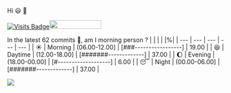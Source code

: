 Hi :smiley: :wave:

[![Visits Badge](https://badges.pufler.dev/visits/jojoee/jojoee)](https://github.com/jojoee/jojoee)<img src="https://jojoee.jojoee.com/api/utcnow" width="120" height="20">

In the latest 62 commits :bug:, am I morning person ? 
| | | | |%|
| --- | --- | --- | --- | --- |
| :sunny: | Morning | (06.00-12.00] | [###-----------------] | 19.00 |
| :satisfied: | Daytime | (12.00-18.00] | [#######-------------] | 37.00 |
| :moon: | Evening | (18.00-00.00] | [#-------------------] | 6.00 |
| :sleeping: | Night | (00.00-06.00] | [#######-------------] | 37.00 |

<img src="https://github-readme-stats.vercel.app/api/top-langs/?username=jojoee&layout=compact" />

